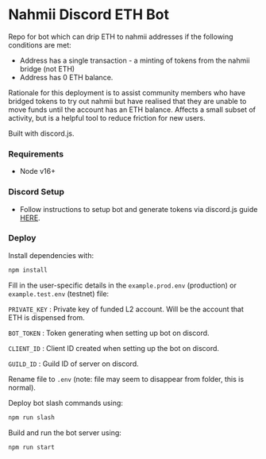 # Nahmii Discord ETH Bot

Repo for bot which can drip ETH to nahmii addresses if the following conditions are met:

- Address has a single transaction - a minting of tokens from the nahmii bridge (not ETH)
- Address has 0 ETH balance.

Rationale for this deployment is to assist community members who have bridged tokens to try out nahmii but have realised that they are unable to move funds until the account has an ETH balance. Affects a small subset of activity, but is a helpful tool to reduce friction for new users.

Built with discord.js.

### Requirements

- Node v16+

### Discord Setup

- Follow instructions to setup bot and generate tokens via discord.js guide [HERE](https://discordjs.guide/preparations/setting-up-a-bot-application.html).

### Deploy

Install dependencies with:

```sh
npm install
```

Fill in the user-specific details in the `example.prod.env` (production) or `example.test.env` (testnet) file:

`PRIVATE_KEY` : Private key of funded L2 account. Will be the account that ETH is dispensed from.

`BOT_TOKEN` : Token generating when setting up bot on discord.

`CLIENT_ID` : Client ID created when setting up the bot on discord.

`GUILD_ID` : Guild ID of server on discord.

Rename file to `.env` (note: file may seem to disappear from folder, this is normal).

Deploy bot slash commands using:

```sh
npm run slash
```

Build and run the bot server using:

```sh
npm run start
```
